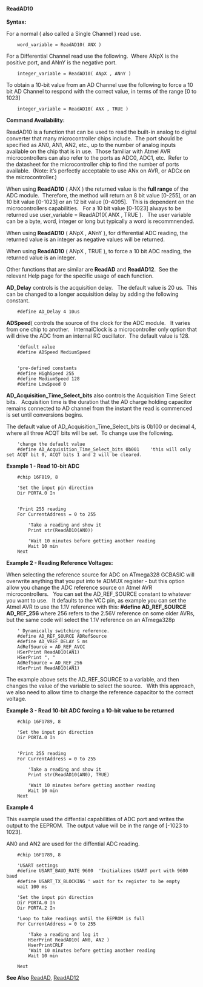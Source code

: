 <div class="section">

<div class="titlepage">

<div>

<div>

#### <span id="readad10"></span>ReadAD10

</div>

</div>

</div>

<span class="strong">**Syntax:**</span>

For a normal ( also called a Single Channel ) read use.

``` screen
    word_variable = ReadAD10( ANX )
```

For a Differential Channel read use the following.  Where ANpX is the
positive port, and ANnY is the negative port.

``` screen
    integer_variable = ReadAD10( ANpX , ANnY )
```

To obtain a 10-bit value from an AD Channel use the following to force a
10 bit AD Channel to respond with the correct value, in terms of the
range \[0 to 1023\]

``` screen
    integer_variable = ReadAD10( ANX , TRUE )
```

<span class="strong">**Command Availability:**</span>

ReadAD10 is a function that can be used to read the built-in analog to
digital converter that many microcontroller chips include.  The port
should be specified as AN0, AN1, AN2, etc., up to the number of analog
inputs available on the chip that is in use.  Those familiar with Atmel
AVR microcontrollers can also refer to the ports as ADC0, ADC1,
etc.  Refer to the datasheet for the microcontroller chip to find the
number of ports available.  (Note: it’s perfectly acceptable to use ANx
on AVR, or ADCx on the microcontroller.)

When using <span class="strong">**ReadAD10**</span> ( ANX ) the returned
value is the <span class="strong">**full range**</span> of the ADC
module.  Therefore, the method will return an 8 bit value \[0-255\], or
an 10 bit value \[0-1023\] or an 12 bit value \[0-4095\].   This is
dependent on the microcontrollers capabilities.   For a 10 bit value
\[0-1023\] always to be returned use user\_variable = ReadAD10( ANX ,
TRUE ).   The user variable can be a byte, word, integer or long but
typically a word is recommnended.

When using <span class="strong">**ReadAD10**</span> ( ANpX , ANnY ), for
differential ADC reading, the returned value is an integer as negative
values will be returned.

When using <span class="strong">**ReadAD10**</span> ( ANpX , TRUE ), to
force a 10 bit ADC reading, the returned value is an integer.

Other functions that are similar are <span
class="strong">**ReadAD**</span> and <span
class="strong">**ReadAD12**</span>.  See the relevant Help page for the
specific usage of each function.

<span class="strong">**AD\_Delay**</span> controls is the acquisition
delay.   The default value is 20 us.  This can be changed to a longer
acquisition delay by adding the following constant.

``` screen
    #define AD_Delay 4 10us
```

<span class="strong">**ADSpeed**</span>( controls the source of the
clock for the ADC module.   It varies from one chip to another.  
InternalClock is a microcontroller only option that will drive the ADC
from an internal RC oscillator.  The default value is 128.

``` screen
    'default value
    #define ADSpeed MediumSpeed


    'pre-defined constants
    #define HighSpeed 255
    #define MediumSpeed 128
    #define LowSpeed 0
```

<span class="strong">**AD\_Acquisition\_Time\_Select\_bits**</span> also
controls the Acquisition Time Select bits.   Acquisition time is the
duration that the AD charge holding capacitor remains connected to AD
channel from the instant the read is commenced is set until conversions
begins.

The default value of AD\_Acquisition\_Time\_Select\_bits is 0b100 or
decimal 4, where all three ACQT bits will be set.  To change use the
following.

``` screen
    'change the default value
    #define AD_Acquisition_Time_Select_bits 0b001    'this will only set ACQT bit 0, ACQT bits 1 and 2 will be cleared.
```

<span class="strong">**Example 1 - Read 10-bit ADC**</span>

``` screen
    #chip 16F819, 8

    'Set the input pin direction
    Dir PORTA.0 In


    'Print 255 reading
    For CurrentAddress = 0 to 255

        'Take a reading and show it
        Print str(ReadAD10(AN0))

        'Wait 10 minutes before getting another reading
        Wait 10 min
    Next
```

<span class="strong">**Example 2 - Reading Reference Voltages:**</span>

When selecting the reference source for ADC on ATmega328 GCBASIC will
overwrite anything that you put into te ADMUX register - but this option
allow you change the ADC reference source on Atmel AVR
microcontrollers.   You can set the AD\_REF\_SOURCE constant to whatever
you want to use.   It defaults to the VCC pin, as example you can set
the Atmel AVR to use the 1.1V reference with this: <span
class="strong">**\#define AD\_REF\_SOURCE AD\_REF\_256**</span> where
256 refers to the 2.56V reference on some older AVRs, but the same code
will select the 1.1V reference on an ATmega328p

``` screen
    ' Dynamically switching reference.
    #define AD_REF_SOURCE ADRefSource
    #define AD_VREF_DELAY 5 ms
    AdRefSource = AD_REF_AVCC
    HSerPrint ReadAD10(AN1)
    HSerPrint ", "
    AdRefSource = AD_REF_256
    HSerPrint ReadAD10(AN1)
```

The example above sets the AD\_REF\_SOURCE to a variable, and then
changes the value of the variable to select the source.   With this
approach, we also need to allow time to charge the reference capacitor
to the correct voltage.

<span class="strong">**Example 3 - Read 10-bit ADC forcing a 10-bit
value to be returned**</span>

``` screen
    #chip 16F1789, 8

    'Set the input pin direction
    Dir PORTA.0 In


    'Print 255 reading
    For CurrentAddress = 0 to 255

        'Take a reading and show it
        Print str(ReadAD10(AN0), TRUE)

        'Wait 10 minutes before getting another reading
        Wait 10 min
    Next
```

<span class="strong">**Example 4**</span>

This example used the diffential capabilities of ADC port and writes the
output to the EEPROM.  The output value will be in the range of \[-1023
to 1023\].

AN0 and AN2 are used for the diffential ADC reading.

``` screen
    #chip 16F1789, 8

    'USART settings
    #define USART_BAUD_RATE 9600  'Initializes USART port with 9600 baud
    #define USART_TX_BLOCKING ' wait for tx register to be empty
    wait 100 ms

    'Set the input pin direction
    Dir PORTA.0 In
    Dir PORTA.2 In

    'Loop to take readings until the EEPROM is full
    For CurrentAddress = 0 to 255

        'Take a reading and log it
        HSerPrint ReadAD10( AN0, AN2 )
        HserPrintCRLF
        'Wait 10 minutes before getting another reading
        Wait 10 min

    Next
```

<span class="strong">**See Also**</span>
<a href="readad" class="link" title="ReadAD">ReadAD</a>,
<a href="readad12" class="link" title="ReadAD12">ReadAD12</a>

</div>
